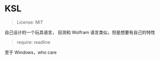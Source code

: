 # KSL

> License: MIT

自己设计的一个玩具语言，
目测和 Wolfram 语言类似，但是想要有自己的特性

> require: readline

至于 Windows，who care
